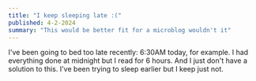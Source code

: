 ```yaml
---
title: "I keep sleeping late :("
published: 4-2-2024
summary: "This would be better fit for a microblog wouldn't it"
---
```


I've been going to bed too late recently: 6:30AM today, for example. I had everything done at midnight but I read for 6 hours. And I just don't have a solution to this. I've been trying to sleep earlier but I keep just not.
